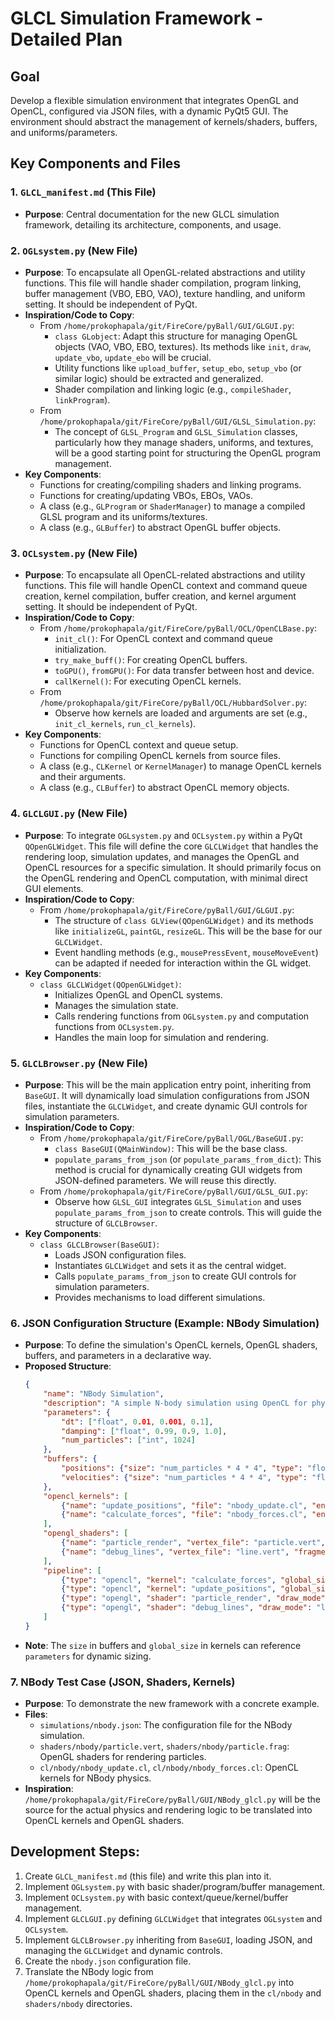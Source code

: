 # GLCL Simulation Framework - Detailed Plan

## Goal
Develop a flexible simulation environment that integrates OpenGL and OpenCL, configured via JSON files, with a dynamic PyQt5 GUI. The environment should abstract the management of kernels/shaders, buffers, and uniforms/parameters.

## Key Components and Files

### 1. `GLCL_manifest.md` (This File)
*   **Purpose**: Central documentation for the new GLCL simulation framework, detailing its architecture, components, and usage.

### 2. `OGLsystem.py` (New File)
*   **Purpose**: To encapsulate all OpenGL-related abstractions and utility functions. This file will handle shader compilation, program linking, buffer management (VBO, EBO, VAO), texture handling, and uniform setting. It should be independent of PyQt.
*   **Inspiration/Code to Copy**: 
    *   From `/home/prokophapala/git/FireCore/pyBall/GUI/GLGUI.py`:
        *   `class GLobject`: Adapt this structure for managing OpenGL objects (VAO, VBO, EBO, textures). Its methods like `init`, `draw`, `update_vbo`, `update_ebo` will be crucial.
        *   Utility functions like `upload_buffer`, `setup_ebo`, `setup_vbo` (or similar logic) should be extracted and generalized.
        *   Shader compilation and linking logic (e.g., `compileShader`, `linkProgram`).
    *   From `/home/prokophapala/git/FireCore/pyBall/GUI/GLSL_Simulation.py`:
        *   The concept of `GLSL_Program` and `GLSL_Simulation` classes, particularly how they manage shaders, uniforms, and textures, will be a good starting point for structuring the OpenGL program management.
*   **Key Components**: 
    *   Functions for creating/compiling shaders and linking programs.
    *   Functions for creating/updating VBOs, EBOs, VAOs.
    *   A class (e.g., `GLProgram` or `ShaderManager`) to manage a compiled GLSL program and its uniforms/textures.
    *   A class (e.g., `GLBuffer`) to abstract OpenGL buffer objects.

### 3. `OCLsystem.py` (New File)
*   **Purpose**: To encapsulate all OpenCL-related abstractions and utility functions. This file will handle OpenCL context and command queue creation, kernel compilation, buffer creation, and kernel argument setting. It should be independent of PyQt.
*   **Inspiration/Code to Copy**: 
    *   From `/home/prokophapala/git/FireCore/pyBall/OCL/OpenCLBase.py`:
        *   `init_cl()`: For OpenCL context and command queue initialization.
        *   `try_make_buff()`: For creating OpenCL buffers.
        *   `toGPU()`, `fromGPU()`: For data transfer between host and device.
        *   `callKernel()`: For executing OpenCL kernels.
    *   From `/home/prokophapala/git/FireCore/pyBall/OCL/HubbardSolver.py`:
        *   Observe how kernels are loaded and arguments are set (e.g., `init_cl_kernels`, `run_cl_kernels`).
*   **Key Components**: 
    *   Functions for OpenCL context and queue setup.
    *   Functions for compiling OpenCL kernels from source files.
    *   A class (e.g., `CLKernel` or `KernelManager`) to manage OpenCL kernels and their arguments.
    *   A class (e.g., `CLBuffer`) to abstract OpenCL memory objects.

### 4. `GLCLGUI.py` (New File)
*   **Purpose**: To integrate `OGLsystem.py` and `OCLsystem.py` within a PyQt `QOpenGLWidget`. This file will define the core `GLCLWidget` that handles the rendering loop, simulation updates, and manages the OpenGL and OpenCL resources for a specific simulation. It should primarily focus on the OpenGL rendering and OpenCL computation, with minimal direct GUI elements.
*   **Inspiration/Code to Copy**: 
    *   From `/home/prokophapala/git/FireCore/pyBall/GUI/GLGUI.py`:
        *   The structure of `class GLView(QOpenGLWidget)` and its methods like `initializeGL`, `paintGL`, `resizeGL`. This will be the base for our `GLCLWidget`.
        *   Event handling methods (e.g., `mousePressEvent`, `mouseMoveEvent`) can be adapted if needed for interaction within the GL widget.
*   **Key Components**: 
    *   `class GLCLWidget(QOpenGLWidget)`:
        *   Initializes OpenGL and OpenCL systems.
        *   Manages the simulation state.
        *   Calls rendering functions from `OGLsystem.py` and computation functions from `OCLsystem.py`.
        *   Handles the main loop for simulation and rendering.

### 5. `GLCLBrowser.py` (New File)
*   **Purpose**: This will be the main application entry point, inheriting from `BaseGUI`. It will dynamically load simulation configurations from JSON files, instantiate the `GLCLWidget`, and create dynamic GUI controls for simulation parameters.
*   **Inspiration/Code to Copy**: 
    *   From `/home/prokophapala/git/FireCore/pyBall/OGL/BaseGUI.py`:
        *   `class BaseGUI(QMainWindow)`: This will be the base class.
        *   `populate_params_from_json` (or `populate_params_from_dict`): This method is crucial for dynamically creating GUI widgets from JSON-defined parameters. We will reuse this directly.
    *   From `/home/prokophapala/git/FireCore/pyBall/GUI/GLSL_GUI.py`:
        *   Observe how `GLSL_GUI` integrates `GLSL_Simulation` and uses `populate_params_from_json` to create controls. This will guide the structure of `GLCLBrowser`.
*   **Key Components**: 
    *   `class GLCLBrowser(BaseGUI)`:
        *   Loads JSON configuration files.
        *   Instantiates `GLCLWidget` and sets it as the central widget.
        *   Calls `populate_params_from_json` to create GUI controls for simulation parameters.
        *   Provides mechanisms to load different simulations.

### 6. JSON Configuration Structure (Example: NBody Simulation)
*   **Purpose**: To define the simulation's OpenCL kernels, OpenGL shaders, buffers, and parameters in a declarative way.
*   **Proposed Structure**:
    ```json
    {
        "name": "NBody Simulation",
        "description": "A simple N-body simulation using OpenCL for physics and OpenGL for rendering.",
        "parameters": {
            "dt": ["float", 0.01, 0.001, 0.1], 
            "damping": ["float", 0.99, 0.9, 1.0],
            "num_particles": ["int", 1024]
        },
        "buffers": {
            "positions": {"size": "num_particles * 4 * 4", "type": "float", "usage": "read_write"},
            "velocities": {"size": "num_particles * 4 * 4", "type": "float", "usage": "read_write"}
        },
        "opencl_kernels": [
            {"name": "update_positions", "file": "nbody_update.cl", "entry_point": "update_positions_kernel", "args": ["positions", "velocities", "dt"]},
            {"name": "calculate_forces", "file": "nbody_forces.cl", "entry_point": "calculate_forces_kernel", "args": ["positions", "velocities", "damping"]}
        ],
        "opengl_shaders": [
            {"name": "particle_render", "vertex_file": "particle.vert", "fragment_file": "particle.frag", "uniforms": ["positions", "view_matrix", "projection_matrix"]},
            {"name": "debug_lines", "vertex_file": "line.vert", "fragment_file": "line.frag", "uniforms": ["positions", "view_matrix", "projection_matrix"]}
        ],
        "pipeline": [
            {"type": "opencl", "kernel": "calculate_forces", "global_size": "num_particles"},
            {"type": "opencl", "kernel": "update_positions", "global_size": "num_particles"},
            {"type": "opengl", "shader": "particle_render", "draw_mode": "points", "count": "num_particles"},
            {"type": "opengl", "shader": "debug_lines", "draw_mode": "lines", "count": "num_particles"}
        ]
    }
    ```
*   **Note**: The `size` in buffers and `global_size` in kernels can reference `parameters` for dynamic sizing.

### 7. NBody Test Case (JSON, Shaders, Kernels)
*   **Purpose**: To demonstrate the new framework with a concrete example.
*   **Files**:
    *   `simulations/nbody.json`: The configuration file for the NBody simulation.
    *   `shaders/nbody/particle.vert`, `shaders/nbody/particle.frag`: OpenGL shaders for rendering particles.
    *   `cl/nbody/nbody_update.cl`, `cl/nbody/nbody_forces.cl`: OpenCL kernels for NBody physics.
*   **Inspiration**: `/home/prokophapala/git/FireCore/pyBall/GUI/NBody_glcl.py` will be the source for the actual physics and rendering logic to be translated into OpenCL kernels and OpenGL shaders.

## Development Steps:
1.  Create `GLCL_manifest.md` (this file) and write this plan into it.
2.  Implement `OGLsystem.py` with basic shader/program/buffer management.
3.  Implement `OCLsystem.py` with basic context/queue/kernel/buffer management.
4.  Implement `GLCLGUI.py` defining `GLCLWidget` that integrates `OGLsystem` and `OCLsystem`.
5.  Implement `GLCLBrowser.py` inheriting from `BaseGUI`, loading JSON, and managing the `GLCLWidget` and dynamic controls.
6.  Create the `nbody.json` configuration file.
7.  Translate the NBody logic from `/home/prokophapala/git/FireCore/pyBall/GUI/NBody_glcl.py` into OpenCL kernels and OpenGL shaders, placing them in the `cl/nbody` and `shaders/nbody` directories.
